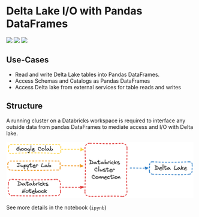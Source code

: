 # Delta Lake I/O with Pandas DataFrames

![](https://img.shields.io/badge/Databricks-FF3621.svg?style=for-the-badge&logo=Databricks&logoColor=white)
![](https://img.shields.io/badge/Delta-003366.svg?style=for-the-badge&logo=Delta&logoColor=white)
![](https://img.shields.io/badge/pandas-150458.svg?style=for-the-badge&logo=pandas&logoColor=white)

## Use-Cases

* Read and write Delta Lake tables into Pandas DataFrames.
* Access Schemas and Catalogs as Pandas DataFrames
* Access Delta lake from external services for table reads and writes

## Structure

A running cluster on a Databricks workspace is required to interface any outside data from pandas DataFrames to mediate access and I/O with Delta lake.

<img src="./assets/databricks_sql_python.png" height="150" width="500"></img>

See more details in the notebook (`ipynb`)
